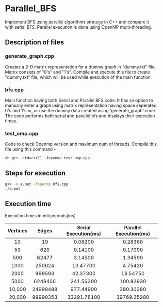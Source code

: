 # Parallel_BFS
Implement BFS using parallel algorithms strategy in C++ and compare it with serial BFS.
Parallel execution is done using OpenMP multi-threading.


## Description of files

### generate_graph.cpp
Creates a 2-D matrix representation for a dummy graph in "dummy.txt" file. Matrix consists of "0's" and "1's". Compile and execute this file to create "dummy.txt" file, which will be used while execution of the main function.

### bfs.cpp
Main function having both Serial and Parallel BFS code. It has an option to manually enter a graph using matrix representation having space seperated 0's and 1's or, or use the dummy data created using 'generate_graph' code. The code performs both serial and parallel bfs and displays their execution times.

### test_omp.cpp
Code to check Openmp version and maximum num of threads. Compile this file using this command -
```
sh g++ -std=c++11 -fopenmp test_omp.cpp
```


## Steps for execution

```sh
g++ -o a.out -fopenmp bfs.cpp
./a.out
```


## Execution time 

Execution times in miliseconds(ms)

| Vertices      | Edges         | Serial Execution(ms)   | Parallel Execution(ms) |
|:-------------:|:-------------:|:------------------:|:------------------:|
| 10            | 19            | 0.08200            | 0.28360            |
| 50            | 620           | 0.14100            | 0.17090            |
| 500           | 62477         | 3.14500            | 1.34590            |
| 1000          | 250024        | 13.47700           | 4.75420            |
| 2000          | 999593        | 42.37300           | 19.54750           |
| 5000          | 6249406       | 241.56200          | 100.92930          |
| 10,000        | 24998488      | 977.44900          | 380.30280          |
| 20,000        | 99990353      | 33291.78100        | 39769.25280        |